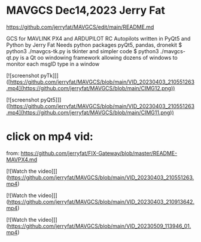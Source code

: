 # MAVGCS Dec14,2023 Jerry Fat
https://github.com/jerryfat/MAVGCS/edit/main/README.md


GCS for MAVLINK PX4 and ARDUPILOT RC Autopilots written in PyQt5 and Python by Jerry Fat
Needs python packages pyQt5, pandas, dronekit
$ python3 ./mavgcs-tk.py  is tkinter and simpler code
$ python3 ./mavgcs-qt.py  is a Qt oo windowing framework allowing dozens of windows to monitor each msgID type in a window


[![screenshot pyTk]]]([https://github.com/jerryfat/MAVGCS/blob/main/VID_20230403_210551263.mp4](https://github.com/jerryfat/MAVGCS/blob/main/CIMG12.png))

[![screenshot pyQt5]]]([https://github.com/jerryfat/MAVGCS/blob/main/VID_20230403_210551263.mp4](https://github.com/jerryfat/MAVGCS/blob/main/CIMG11.png))

# click on mp4 vid:
from: https://github.com/jerryfat/FIX-Gateway/blob/master/README-MAVPX4.md

[![Watch the video]]](https://github.com/jerryfat/MAVGCS/blob/main/VID_20230403_210551263.mp4)

[![Watch the video]]](https://github.com/jerryfat/MAVGCS/blob/main/VID_20230403_210913642.mp4)

[![Watch the video]]](https://github.com/jerryfat/MAVGCS/blob/main/VID_20230509_113946_01.mp4)


